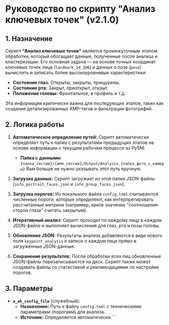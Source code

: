 # Руководство по скрипту "Анализ ключевых точек" (v2.1.0)

## 1. Назначение

Скрипт **"Анализ ключевых точек"** является промежуточным этапом обработки, который обогащает данные, полученные после анализа и кластеризации. Его основная задача — на основе точных координат ключевых точек лица (`landmark_2d_106`) и данных о позе (`pose`) вычислить и записать более высокоуровневые характеристики:

*   **Состояние глаз:** Открыты, закрыты, прищурены.
*   **Состояние рта:** Закрыт, приоткрыт, открыт.
*   **Положение головы:** Фронтальное, в профиль и т.д.

Эта информация критически важна для последующих этапов, таких как создание детализированных XMP-тегов и фильтрации фотографий.

## 2. Логика работы

1.  **Автоматическое определение путей:** Скрипт автоматически определяет путь к папке с результатами предыдущих этапов на основе информации о текущем рабочем процессе из PySM:
    *   **Папка с данными:** `{папка_сессии}/{имя_сессии}/Output/Analysis_{папка_фото_с_камеры}`
    Вам больше не нужно указывать этот путь вручную.

2.  **Загрузка данных:** Скрипт загружает из этой папки JSON-файлы (`info_portrait_faces.json` и `info_group_faces.json`).

3.  **Загрузка порогов:** Из локального файла `config.toml` считываются численные пороги, которые определяют, как интерпретировать рассчитанные метрики (например, какое значение "соотношения сторон глаза" считать закрытым).

4.  **Итеративный анализ:** Скрипт проходит по каждому лицу в каждом JSON-файле и выполняет вычисления для глаз, рта и позы головы.

5.  **Обновление JSON:** Результаты анализа добавляются в виде нового поля `keypoint_analysis` к записи о каждом лице прямо в загруженные JSON-данные.

6.  **Сохранение результатов:** После обработки всех лиц обновленные JSON-файлы перезаписываются на диск. Скрипт также может создавать файлы со статистикой и рекомендациями по настройке порогов.

## 3. Параметры

-   **`a_ak_config_file`** (служебный):
    -   **Назначение:** Путь к файлу `config.toml` с техническими параметрами (порогами) для анализа.
    -   **Источник:** Определяется автоматически.```

